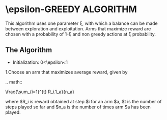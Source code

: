 # \epsilon-GREEDY ALGORITHM
This algorithm uses one parameter ξ, with which a balance can be made between exploration and exploitation. Arms that maximize reward are chosen with a probability of 1-ξ and non greedy actions at ξ probability.
## The Algorithm
* Initialization: 0<\epsilon<1

1.Choose an arm that maximizes average reward, given by

.. math::

\frac{\sum_{i=1}^{t} R_i.1_a}{n_a}


where $R_i is reward obtained at step $i for an arm $a, $t is the number of steps played so far and $n_a is the number of times arm $a has been played.
